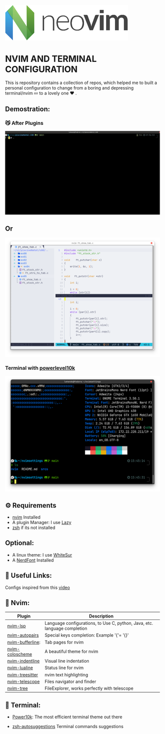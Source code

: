 <img src="srcs/Neovim-logo.svg.png" alt="nvim" width="400"/>

# NVIM AND TERMINAL CONFIGURATION
This is repository contains a collection of repos, which helped me to built a personal configuration to change from a boring and depressing terminal/nvim 💤 to a lovely one ❤️ .

## Demostration:

### 😼 After Plugins
![Nvim](srcs/extras/nvimgif.gif)

## Or
![Nvim](srcs/light1.png)

###  Terminal with [powerlevel10k](https://github.com/romkatv/powerlevel10k)
![Terminal](srcs/terminal1.png)



## ⚙️  Requirements 

- [nvim](https://neovim.io/) Installed
- A plugin Manager: I use [Lazy](https://github.com/folke/lazy.nvim)
- [zsh](https://www.zsh.org/) if its not installed

## Optional:

- A linux theme: I use [WhiteSur](https://github.com/vinceliuice/WhiteSur-gtk-theme)
- A [NerdFont](https://www.nerdfonts.com/) Installed

## 🔗 Useful Links:

Configs inspired from this [video](https://www.youtube.com/watch?v=6mxWayq-s9I) 



## 🔗 Nvim:

| Plugin             | Description                                                      |
| -----------------  | ------------------------------------------------------------------ |
| [nvim-lsp](https://github.com/neovim/nvim-lspconfig)|Language configurations, to Use C, python, Java, etc. language completion|
| [nvim-autopairs](https://github.com/windwp/nvim-autopairs) |Special keys completion: Example '{'= '{}'|
| [nvim-bufferline](https://github.com/akinsho/bufferline.nvim): |Tab pages for nvim|
| [nvim-coloscheme](https://github.com/catppuccin/nvim)|A beautiful theme for nvim|
| [nvim-indentline](https://github.com/lukas-reineke/indent-blankline.nvim?tab=readme-ov-file) |Visual line indentation|
| [nvim-lualine](https://github.com/nvim-lualine/lualine.nvim) | Status line for nvim    
| [nvim-treesitter](https://github.com/nvim-treesitter/nvim-treesitter) | nvim text highlighting
| [nvim-telescope](https://github.com/nvim-telescope/telescope.nvim) | Files navigator and finder
| [nvim-tree](https://github.com/nvim-tree/nvim-tree.lua) | FileExplorer, works perfectly with telescope

## 🔗 Terminal:

- [Power10k](https://github.com/romkatv/powerlevel10k): The most efficient terminal theme out there

- [zsh-autosuggestions](https://github.com/zsh-users/zsh-autosuggestions?tab=readme-ov-file) Terminal commands suggestions 
